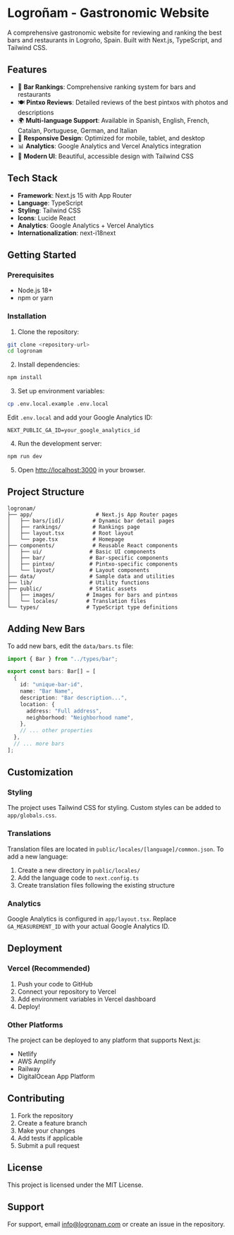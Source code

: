 # Logroñam - Gastronomic Website

A comprehensive gastronomic website for reviewing and ranking the best bars and restaurants in Logroño, Spain. Built with Next.js, TypeScript, and Tailwind CSS.

## Features

- 🍷 **Bar Rankings**: Comprehensive ranking system for bars and restaurants
- 🍽️ **Pintxo Reviews**: Detailed reviews of the best pintxos with photos and descriptions
- 🌍 **Multi-language Support**: Available in Spanish, English, French, Catalan, Portuguese, German, and Italian
- 📱 **Responsive Design**: Optimized for mobile, tablet, and desktop
- 📊 **Analytics**: Google Analytics and Vercel Analytics integration
- 🎨 **Modern UI**: Beautiful, accessible design with Tailwind CSS

## Tech Stack

- **Framework**: Next.js 15 with App Router
- **Language**: TypeScript
- **Styling**: Tailwind CSS
- **Icons**: Lucide React
- **Analytics**: Google Analytics + Vercel Analytics
- **Internationalization**: next-i18next

## Getting Started

### Prerequisites

- Node.js 18+
- npm or yarn

### Installation

1. Clone the repository:

```bash
git clone <repository-url>
cd logronam
```

2. Install dependencies:

```bash
npm install
```

3. Set up environment variables:

```bash
cp .env.local.example .env.local
```

Edit `.env.local` and add your Google Analytics ID:

```
NEXT_PUBLIC_GA_ID=your_google_analytics_id
```

4. Run the development server:

```bash
npm run dev
```

5. Open [http://localhost:3000](http://localhost:3000) in your browser.

## Project Structure

```
logronam/
├── app/                    # Next.js App Router pages
│   ├── bars/[id]/         # Dynamic bar detail pages
│   ├── rankings/          # Rankings page
│   ├── layout.tsx         # Root layout
│   └── page.tsx           # Homepage
├── components/            # Reusable React components
│   ├── ui/               # Basic UI components
│   ├── bar/              # Bar-specific components
│   ├── pintxo/           # Pintxo-specific components
│   └── layout/           # Layout components
├── data/                 # Sample data and utilities
├── lib/                  # Utility functions
├── public/               # Static assets
│   ├── images/          # Images for bars and pintxos
│   └── locales/         # Translation files
└── types/               # TypeScript type definitions
```

## Adding New Bars

To add new bars, edit the `data/bars.ts` file:

```typescript
import { Bar } from "../types/bar";

export const bars: Bar[] = [
  {
    id: "unique-bar-id",
    name: "Bar Name",
    description: "Bar description...",
    location: {
      address: "Full address",
      neighborhood: "Neighborhood name",
    },
    // ... other properties
  },
  // ... more bars
];
```

## Customization

### Styling

The project uses Tailwind CSS for styling. Custom styles can be added to `app/globals.css`.

### Translations

Translation files are located in `public/locales/[language]/common.json`. To add a new language:

1. Create a new directory in `public/locales/`
2. Add the language code to `next.config.ts`
3. Create translation files following the existing structure

### Analytics

Google Analytics is configured in `app/layout.tsx`. Replace `GA_MEASUREMENT_ID` with your actual Google Analytics ID.

## Deployment

### Vercel (Recommended)

1. Push your code to GitHub
2. Connect your repository to Vercel
3. Add environment variables in Vercel dashboard
4. Deploy!

### Other Platforms

The project can be deployed to any platform that supports Next.js:

- Netlify
- AWS Amplify
- Railway
- DigitalOcean App Platform

## Contributing

1. Fork the repository
2. Create a feature branch
3. Make your changes
4. Add tests if applicable
5. Submit a pull request

## License

This project is licensed under the MIT License.

## Support

For support, email info@logronam.com or create an issue in the repository.
